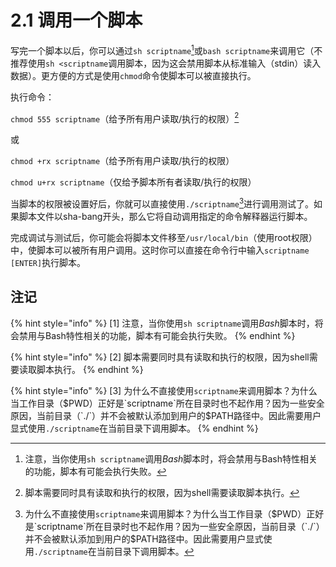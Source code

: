 # 2.1 调用一个脚本

写完一个脚本以后，你可以通过`sh scriptname`[^1]或`bash scriptname`来调用它（不推荐使用`sh <scriptname`调用脚本，因为这会禁用脚本从标准输入（stdin）读入数据）。更方便的方式是使用`chmod`命令使脚本可以被直接执行。

执行命令：

`chmod 555 scriptname`（给予所有用户读取/执行的权限）[^2]

或

`chmod +rx scriptname`（给予所有用户读取/执行的权限）

`chmod u+rx scriptname`（仅给予脚本所有者读取/执行的权限）

当脚本的权限被设置好后，你就可以直接使用`./scriptname`[^3]进行调用测试了。如果脚本文件以sha-bang开头，那么它将自动调用指定的命令解释器运行脚本。

完成调试与测试后，你可能会将脚本文件移至`/usr/local/bin`（使用root权限）中，使脚本可以被所有用户调用。这时你可以直接在命令行中输入`scriptname [ENTER]`执行脚本。

## 注记

{% hint style="info" %}
[1] 注意，当你使用`sh scriptname`调用*Bash*脚本时，将会禁用与Bash特性相关的功能，脚本有可能会执行失败。
{% endhint %}

{% hint style="info" %}
[2] 脚本需要同时具有读取和执行的权限，因为shell需要读取脚本执行。
{% endhint %}

{% hint style="info" %}
[3] 为什么不直接使用`scriptname`来调用脚本？为什么当工作目录（$PWD）正好是`scriptname`所在目录时也不起作用？因为一些安全原因，当前目录（`./`）并不会被默认添加到用户的$PATH路径中。因此需要用户显式使用`./scriptname`在当前目录下调用脚本。
{% endhint %}

[^1]: 注意，当你使用`sh scriptname`调用*Bash*脚本时，将会禁用与Bash特性相关的功能，脚本有可能会执行失败。
[^2]: 脚本需要同时具有读取和执行的权限，因为shell需要读取脚本执行。
[^3]: 为什么不直接使用`scriptname`来调用脚本？为什么当工作目录（$PWD）正好是`scriptname`所在目录时也不起作用？因为一些安全原因，当前目录（`./`）并不会被默认添加到用户的$PATH路径中。因此需要用户显式使用`./scriptname`在当前目录下调用脚本。
